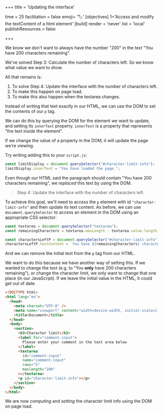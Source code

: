 +++
title = 'Updating the interface'

time = 25
facilitation = false
emoji= '🏷️'
[objectives]
    1='Access and modify the textContent of a html element'
[build]
  render = 'never'
  list = 'local'
  publishResources = false

+++

We know we don't want to always have the number "200" in the text "You have 200 characters remaining".

We've solved Step 3: Calculate the number of characters left. So we know what value we want to show.

All that remains is:

1. To solve Step 4: Update the interface with the number of characters left.
2. To make this happen on page load.
3. To make this also happen when the textarea changes.

Instead of writing that text exactly in our HTML, we can use the DOM to set the contents of our `p` tag.

We can do this by querying the DOM for the element we want to update, and setting its `innerText` property. `innerText` is a property that represents "the text inside the element".

If we change the value of a property in the DOM, it will update the page we're viewing.

Try writing adding this to your `script.js`:

```js
const limitDisplay = document.querySelector("#character-limit-info");
limitDisplay.innerText = "You have loaded the page.";
```

Even though our HTML said the paragraph should contain "You have 200 characters remaining", we _replaced_ this text by using the DOM.

> Step 4: Update the interface with the number of characters left.

To achieve this goal, we'll need to access the `p` element with id `"character-limit-info"` and then update its text content. As before, we can use `document.querySelector` to access an element in the DOM using an appropriate CSS selector:

```js {linenos=table,linenostart=1, hl_lines=["8-9"] }
const textarea = document.querySelector("textarea");
const remainingCharacters = textarea.maxLength - textarea.value.length;

const charactersLeftP = document.querySelector("#character-limit-info");
charactersLeftP.textContent = `You have ${remainingCharacters} characters remaining`;
```

And we can remove the initial text from the `p` tag from our HTML.

We want to do this because we have another way of setting this. If we wanted to change the text (e.g. to "You **only** have 200 characters remaining"), or change the character limit, we only want to change that one place (in our JavaScript). If we leave the initial value in the HTML, it could get out of date.

```html {hl_lines=["15"]}
<!DOCTYPE html>
<html lang="en">
  <head>
    <meta charset="UTF-8" />
    <meta name="viewport" content="width=device-width, initial-scale=1.0" />
    <title>Document</title>
  </head>
  <body>
    <section>
      <h3>Character limit</h3>
      <label for="comment-input">
        Please enter your comment in the text area below
      </label>
      <textarea
        id="comment-input"
        name="comment-input"
        rows="5"
        maxlength="200"
      ></textarea>
      <p id="character-limit-info"></p>
    </section>
  </body>
</html>
```

We are now _computing_ and _setting_ the character limit info using the DOM on page load.
